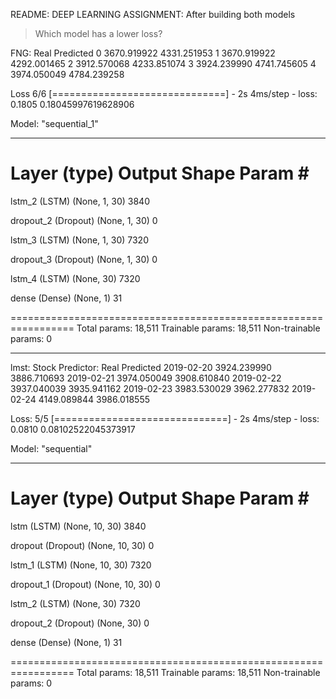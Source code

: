 README: DEEP LEARNING ASSIGNMENT:
After building both models

> Which model has a lower loss?
>
FNG:
Real	Predicted
0	3670.919922	4331.251953
1	3670.919922	4292.001465
2	3912.570068	4233.851074
3	3924.239990	4741.745605
4	3974.050049	4784.239258

Loss
6/6 [==============================] - 2s 4ms/step - loss: 0.1805
0.18045997619628906

Model: "sequential_1"
_________________________________________________________________
 Layer (type)                Output Shape              Param #   
=================================================================
 lstm_2 (LSTM)               (None, 1, 30)             3840      
                                                                 
 dropout_2 (Dropout)         (None, 1, 30)             0         
                                                                 
 lstm_3 (LSTM)               (None, 1, 30)             7320      
                                                                 
 dropout_3 (Dropout)         (None, 1, 30)             0         
                                                                 
 lstm_4 (LSTM)               (None, 30)                7320      
                                                                 
 dense (Dense)               (None, 1)                 31        
                                                                 
=================================================================
Total params: 18,511
Trainable params: 18,511
Non-trainable params: 0
_____________________________________



lmst: Stock Predictor:
Real	Predicted
2019-02-20	3924.239990	3886.710693
2019-02-21	3974.050049	3908.610840
2019-02-22	3937.040039	3935.941162
2019-02-23	3983.530029	3962.277832
2019-02-24	4149.089844	3986.018555

Loss:
5/5 [==============================] - 2s 4ms/step - loss: 0.0810
0.08102522045373917

Model: "sequential"
_________________________________________________________________
 Layer (type)                Output Shape              Param #   
=================================================================
 lstm (LSTM)                 (None, 10, 30)            3840      
                                                                 
 dropout (Dropout)           (None, 10, 30)            0         
                                                                 
 lstm_1 (LSTM)               (None, 10, 30)            7320      
                                                                 
 dropout_1 (Dropout)         (None, 10, 30)            0         
                                                                 
 lstm_2 (LSTM)               (None, 30)                7320      
                                                                 
 dropout_2 (Dropout)         (None, 30)                0         
                                                                 
 dense (Dense)               (None, 1)                 31        
                                                                 
=================================================================
Total params: 18,511
Trainable params: 18,511
Non-trainable params: 0

